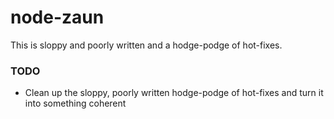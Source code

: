 # node-zaun

This is sloppy and poorly written and a hodge-podge of hot-fixes.

### TODO
- Clean up the sloppy, poorly written hodge-podge of hot-fixes and turn it into something coherent
